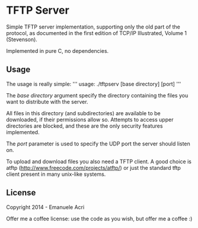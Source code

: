 TFTP Server
===========

Simple TFTP server implementation, supporting only the old part of the protocol, as documented in the first edition of TCP/IP Illustrated, Volume 1 (Stevenson).

Implemented in pure C, no dependencies.

Usage
-----

The usage is really simple:
'''
usage:
	./tftpserv [base directory] [port]
'''

The *base directory* argument specify the directory containing the files you want to distribute with the server.

All files in this directory (and subdirectories) are available to be downloaded, if their permissions allow so. Attempts to access upper directories are blocked, and these are the only security features implemented.

The *port* parameter is used to specify the UDP port the server should listen on.

To upload and download files you also need a TFTP client. A good choice is atftp (http://www.freecode.com/projects/atftp/) or just the standard tftp client present in many unix-like systems.

License
-------

Copyright 2014 - Emanuele Acri

Offer me a coffee license: use the code as you wish, but offer me a coffee :)


